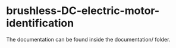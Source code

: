 # brushless-DC-electric-motor-identification

The documentation can be found inside the documentation/ folder.

